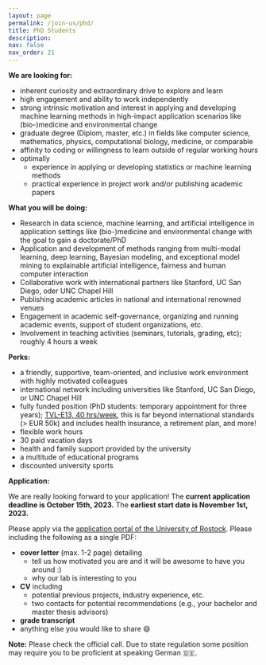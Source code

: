 ```yaml
---
layout: page
permalink: /join-us/phd/
title: PhD Students
description: 
nav: false
nav_order: 21
---
```


**We are looking for:**

* inherent curiosity and extraordinary drive to explore and learn
* high engagement and ability to work independently
* strong intrinsic motivation and interest in applying and developing machine learning methods in high-impact application scenarios like (bio-)medicine and environmental change
* graduate degree (Diplom, master, etc.) in fields like computer science, mathematics, physics, computational biology, medicine, or comparable
* affinity to coding or willingness to learn outside of regular working hours
* optimally
    * experience in applying or developing statistics or machine learning methods
    * practical experience in project work and/or publishing academic papers

**What you will be doing:**

* Research in data science, machine learning, and artificial intelligence in application settings like (bio-)medicine and environmental change with the goal to gain a doctorate/PhD
* Application and development of methods ranging from multi-modal learning, deep learning, Bayesian modeling, and exceptional model mining to explainable artificial intelligence, fairness and human computer interaction
* Collaborative work with international partners like Stanford, UC San Diego, oder UNC Chapel Hill
* Publishing academic articles in national and international renowned venues
* Engagement in academic self-governance, organizing and running academic events, support of student organizations, etc.
* Involvement in teaching activities (seminars, tutorials, grading, etc); roughly 4 hours a week

**Perks:**

* a friendly, supportive, team-oriented, and inclusive work environment with highly motivated colleagues
* international network including universities like Stanford, UC San Diego, or UNC Chapel Hill
* fully funded position (PhD students: temporary appointment for three years); [TVL-E13, 40 hrs/week](https://oeffentlicher-dienst.info/c/t/rechner/tv-l/west?id=tv-l-2021&g=E_13&s=1&zv=VBL&z=100&zulage=&stj=2022b&stkl=1&r=0&zkf=0&kk=15.5%25), this is far beyond international standards (> EUR 50k) and includes health insurance, a retirement plan, and more!
* flexible work hours
* 30 paid vacation days
* health and family support provided by the university
* a multitude of educational programs
* discounted university sports

**Application:**

We are really looking forward to your application!
The **current application deadline is October 15th, 2023.**
The **earliest start date is November 1st, 2023.** 
<!-- Please send your material directly to Martin Becker: [martin.becker@uni-marburg.de](mailto:martin.becker@uni-marburg.de).
The subject should be **"PhD Application 2022"**. -->
Please apply via the [application portal of the University of Rostock](https://jobs.uni-rostock.de/jobposting/695791729fb8928b74602186ca8fa4f7111bbfc00).
Please including the following as a single PDF:

* **cover letter** (max. 1-2 page) detailing
    * tell us how motivated you are and it will be awesome to have you around :)
    * why our lab is interesting to you
* **CV** including
    * potential previous projects, industry experience, etc.
    * two contacts for potential recommendations (e.g., your bachelor and master thesis advisors)
* **grade transcript**
* anything else you would like to share 😄

**Note:** Please check the official call. Due to state regulation some position may require you to be proficient at speaking German  🇩🇪.
